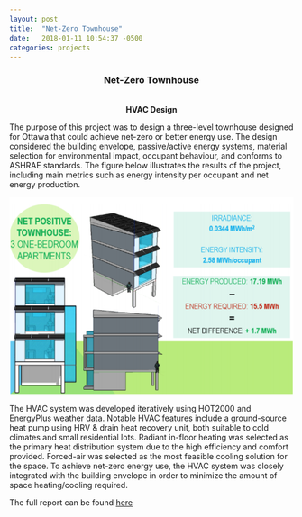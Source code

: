 ```yaml
---
layout: post
title:  "Net-Zero Townhouse"
date:   2018-01-11 10:54:37 -0500
categories: projects
---
```



<div class="text-section">

<div style="text-align: center"><h3>Net-Zero Townhouse</h3> <br>
<b>HVAC Design</b></div>


<p>
The purpose of this project was to design a three-level townhouse designed for Ottawa that could achieve net-zero or better energy use. The design considered the building envelope, passive/active energy systems, material selection for environmental impact, occupant behaviour, and conforms to ASHRAE standards. The figure below illustrates the results of the project, including main metrics such as energy intensity per occupant and net energy production.
</p>
</div>
<img src = "/assets/posts/gbd_infograph.png">
<div class="text-section">

<p>
The HVAC system was developed iteratively using HOT2000 and EnergyPlus weather data. Notable HVAC features include a ground-source heat pump using HRV & drain heat recovery unit, both suitable to cold climates and small residential lots. Radiant in-floor heating was selected as the primary heat distribution system due to the high efficiency and comfort provided. Forced-air was selected as the most feasible cooling solution for the space. To achieve net-zero energy use, the HVAC system was closely integrated with the building envelope in order to minimize the amount of space heating/cooling required.
</p>

<p>
The full report can be found <a href="/assets/pdfs/gbd_report.pdf">here</a>
</p>
</div>